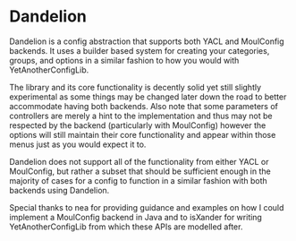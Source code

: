 # Dandelion
Dandelion is a config abstraction that supports both YACL and MoulConfig backends. It uses a builder based system for creating your categories, groups, and options in a similar fashion to how you would with YetAnotherConfigLib.

The library and its core functionality is decently solid yet still slightly experimental as some things may be changed later down the road to better accommodate having both backends. Also note that some parameters of controllers are merely a hint to the implementation and thus may not be respected by the backend (particularly with MoulConfig) however the options will still maintain their core functionality and appear within those menus just as you would expect it to.

Dandelion does not support all of the functionality from either YACL or MoulConfig, but rather a subset that should be sufficient enough in the majority of cases for a config to function in a similar fashion with both backends using Dandelion.

Special thanks to nea for providing guidance and examples on how I could implement a MoulConfig backend in Java and to isXander for writing YetAnotherConfigLib from which these APIs are modelled after.